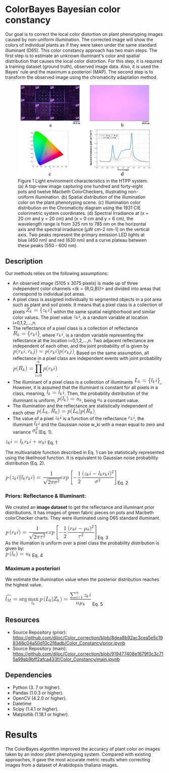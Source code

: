 # ColorBayes Bayesian color constancy


Our goal is to correct the local color distortion on plant phenotyping images caused by non-uniform illumination. The corrected image will show the colors of individual plants as if they were taken under the same standard illuminant (D65). This color constancy approach has two main steps. The first step is to estimate an unknown illuminant's color and spatial distribution that causes the local color distortion. For this step, it is required a training dataset (ground truth), observed image data. Also, it is used the Bayes' rule and the maximum a posteriori (MAP). The second step is to transform the observed image using the chromaticity adaptation method.


<figure>
  <img src="https://github.com/diloc/Color_correction/blob/main/images/Figure_2_ColorLight_distribution4.png">
  <figcaption>
  Figure 1 Light environment characteristics in the HTPP system. (a) A top-view image capturing one hundred and forty-eight pots and twelve Macbeth ColorCheckers, illustrating non-uniform illumination. (b) Spatial distribution of the illumination color on the plant phenotyping scene. (c) Illumination color distribution on the Chromaticity diagram using the 1931 CIE colorimetric system coordinates. (d) Spectral Irradiance at (x = 20 cm and y = 20 cm) and (x = 0 cm and y = 6 cm), the wavelength range is from 325 nm to 785 nm on the horizontal axis and the spectral irradiance [μW cm-2 nm-1] on the vertical axis. Two peaks represent the primary emission LED lights at blue (450 nm) and red (630 nm) and a curve plateau between these peaks (550 - 600 nm).
  </figcaption>
</figure>

## Description

Our methods relies on the following assumptions:

- An observed image (5105 x 3075 pixels) is made up of three independent color channels <(k = {R,G,B})> and divided into areas that correspond to individual pot areas.
- A pixel class is assigned individually to segmented objects in a pot area such as plant and soil pixels. It means that a pixel class is a collection of pixels ![equation](https://github.com/diloc/Color_correction/blob/main/equations/pixelClass.png) within the same spatial neighborhood and similar color values. The pixel value ![equation](https://github.com/diloc/Color_correction/blob/main/equations/pixel.png), is a random variable at location i=0,1,2,…,n.
- The reflectance of a pixel class is a collection of reflectance ![equation](https://github.com/diloc/Color_correction/blob/main/equations/reflectanceClass.png), where ![equation](https://github.com/diloc/Color_correction/blob/main/equations/reflect.png), is a random variable representing the reflectance at the location i=0,1,2,…,n. Two adjacent reflectance are independent of each other, and the joint probability of is given by ![equation](https://github.com/diloc/Color_correction/blob/041befc0d5f053fd72862480c8d15fc4a464f010/equations/twoReflect.png). Based on the same assumption, all reflectance in a pixel class are independent events with joint probability ![equation](https://github.com/diloc/Color_correction/blob/041befc0d5f053fd72862480c8d15fc4a464f010/equations/allReflect.png).
- The illuminant of a pixel class is a collection of illuminants ![equation](https://github.com/diloc/Color_correction/blob/main/equations/illumClass.png),. However, it is assumed that the illuminant is constant for all pixels in a class, meaning, ![equation](https://github.com/diloc/Color_correction/blob/c42493778cf3d81cb2be0e80d740012cee213f03/equations/lk_lki.png). Then, the probability distribution of the illuminant is uniform, ![equation](https://github.com/diloc/Color_correction/blob/c42493778cf3d81cb2be0e80d740012cee213f03/equations/prob_illum.png), being ![equation](https://github.com/diloc/Color_correction/blob/c42493778cf3d81cb2be0e80d740012cee213f03/equations/constant.png) a constant value. 
- The illumination and the reflectance are statistically independent of each other ![equation](https://github.com/diloc/Color_correction/blob/c42493778cf3d81cb2be0e80d740012cee213f03/equations/prob_refl_illum.png).
- The value of a pixel ![equation](https://github.com/diloc/Color_correction/blob/c42493778cf3d81cb2be0e80d740012cee213f03/equations/pixel.png) is a function of the reflectance ![equation](https://github.com/diloc/Color_correction/blob/c42493778cf3d81cb2be0e80d740012cee213f03/equations/reflect.png), the illuminant ![equation](https://github.com/diloc/Color_correction/blob/c42493778cf3d81cb2be0e80d740012cee213f03/equations/illumin.png) and the Gaussian noise w_ki with a mean equal to zero and variance ![equation](https://github.com/diloc/Color_correction/blob/c42493778cf3d81cb2be0e80d740012cee213f03/equations/var_noise.png) (Eq. 1). <br/>



![equation](https://github.com/diloc/Color_correction/blob/c42493778cf3d81cb2be0e80d740012cee213f03/equations/pixelFunc.png)	              Eq. 1 <br/>

The multivariable function described in Eq. 1 can be statistically represented using the likelihood function. It is equivalent to Gaussian noise probability distribution (Eq. 2). <br/>

![equation](https://github.com/diloc/Color_correction/blob/64641311ebcfd22add59b5f9db0430e8ccd500d0/equations/likelihood.png)               Eq. 2 <br/>


### Priors: Reflectance & Illuminant: 
We created an **image dataset** to get the reflectance and illuminant prior distributions. It has images of green fabric pieces on pots and Macbeth colorChecker charts. They were illuminated using D65 standard illuminant. <br/>

![equation](https://github.com/diloc/Color_correction/blob/67d3eb7d24be12a07f11351454e3983ae2ba2498/equations/priorReflect.png)               Eq. 3 <br/>
As the illumation is uniform over a pixel class the probability distribution is given by:<br/>
![equation](https://github.com/diloc/Color_correction/blob/b99b19f530fbd06e94a81c221153e5a50614ace0/equations/priorIllum.png)               Eq. 4 <br/>

### Maximum a posteriori 
We estimate the illumination value when the posterior distribution reaches the highest value. <br/>

![equation](https://github.com/diloc/Color_correction/blob/d017b24942fae440ff7fccf4500cfc8ea158f8c6/equations/MAP.png)               Eq. 5 <br/>
## Resources


* Source Repository (prior): https://github.com/diloc/Color_correction/blob/8dea8b92ac3cea5e5c198348c04a50d10c2f8adb/Color_Constancy/prior.ipynb
* Source Repository (main): https://github.com/diloc/Color_correction/blob/919477408e1679f0c3c715a99ab9bff2afca433f/Color_Constancy/main.ipynb

## Dependencies
* Python (3. 7 or higher).
* Pandas (1.0.3 or higher).
* OpenCV (4.2.0 or higher).
* Datetime
* Scipy (1.4.1 or higher).
* Matplotlib (1.18.1 or higher).



# Results
The ColorBayes algorithm improved the accuracy of plant color on images taken by an indoor plant phenotyping system. Compared with existing approaches, it gave the most accurate metric results when correcting images from a dataset of Arabidopsis thaliana images.




